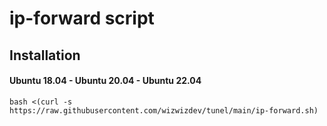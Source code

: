 # ip-forward script


## Installation

#### Ubuntu 18.04 - Ubuntu 20.04 - Ubuntu 22.04

```
bash <(curl -s https://raw.githubusercontent.com/wizwizdev/tunel/main/ip-forward.sh)
```
